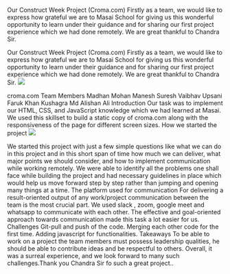 Our Construct Week Project (Croma.com)
Firstly as a team, we would like to express how grateful we are to Masai School for giving us this wonderful opportunity to learn under their guidance and for sharing our first project experience which we had done remotely. We are great thankful to Chandra Sir.


Our Construct Week Project (Croma.com)
Firstly as a team, we would like to express how grateful we are to Masai School for giving us this wonderful opportunity to learn under their guidance and for sharing our first project experience which we had done remotely. We are great thankful to Chandra Sir.
<img src="https://miro.medium.com/max/875/1*eDMWnceWOPcc_aHArGwJOg.png"/>

croma.com
Team Members
Madhan Mohan
Manesh Suresh
Vaibhav Upsani
Faruk Khan
Kushagra
Md Alishan Ali
Introduction
Our task was to implement our HTML, CSS, and JavaScript knowledge which we had learned at Masai. We used this skillset to build a static copy of croma.com along with the responsiveness of the page for different screen sizes.
How we started the project
<img src="https://miro.medium.com/max/875/1*XI3CIMKg7XZUdz_SwTqO7g.png"/>

We started this project with just a few simple questions like what we can do in this project and in this short span of time how much we can deliver, what major points we should consider, and how to implement communication while working remotely. We were able to identify all the problems one shall face while building the project and had necessary guidelines in place which would help us move forward step by step rather than jumping and opening many things at a time.
The platform used for communication
For delivering a result-oriented output of any work/project communication between the team is the most crucial part. We used slack , zoom, google meet and whatsapp to communicate with each other. The effective and goal-oriented approach towards communication made this task a lot easier for us.
Challenges
Git-pull and push of the code.
Merging each other code for the first time.
Adding javascript for functionalities.
Takeaways
To be able to work on a project the team members must possess leadership qualities, he should be able to contribute ideas and be respectful to others.
Overall, it was a surreal experience, and we look forward to many such challenges.Thank you Chandra Sir fo such a great project..
